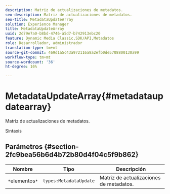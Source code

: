 ```yaml
---
description: Matriz de actualizaciones de metadatos.
seo-description: Matriz de actualizaciones de metadatos.
seo-title: MetadataUpdateArray
solution: Experience Manager
title: MetadataUpdateArray
uuid: 2d79e7a0-b8bd-4746-a5d7-b742913ebc20
feature: Dynamic Media Classic,SDK/API,Metadatos
role: Desarrollador, administrador
translation-type: tm+mt
source-git-commit: 469d1a5c43a972116a8a2efb0de5708800130a99
workflow-type: tm+mt
source-wordcount: '36'
ht-degree: 16%

---
```



# MetadataUpdateArray{#metadataupdatearray}

Matriz de actualizaciones de metadatos.

Sintaxis

## Parámetros {#section-2fc9bea56b6d4b72b80d4f04c5f9b862}

| Nombre | Tipo | Descripción |
|---|---|---|
| `*`elementos`*` | `types:MetadataUpdate` | Matriz de actualizaciones de metadatos. |

